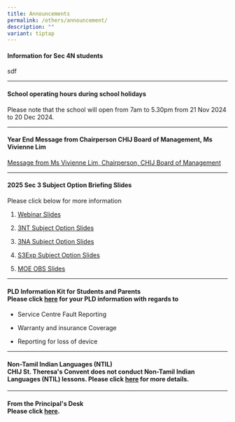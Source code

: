 ```yaml
---
title: Announcements
permalink: /others/announcement/
description: ""
variant: tiptap
---
```

<h4><strong>Information for Sec 4N students</strong></h4>
<p>sdf</p>
<hr>
<h4><strong>School operating hours during school holidays</strong></h4>
<p>Please note that the school will open from 7am to 5.30pm from 21 Nov 2024
to 20 Dec 2024.</p>
<hr>
<h4><strong>Year End Message from Chairperson CHIJ Board of Management, Ms Vivienne Lim</strong></h4>
<p><a href="/files/Announcement/STC___2024_Year_Book_Chairperson_Statement__170th_Anniversary_.pdf" rel="noopener nofollow" target="_blank">Message from Ms Vivienne Lim, Chairperson, CHIJ Board of Management</a>
</p>
<hr>
<h4><strong>2025 Sec 3 Subject Option Briefing Slides</strong></h4>
<p>Please click below for more information</p>
<ol data-tight="true" class="tight">
<li>
<p><a href="/files/2025 Subject Option/Sec_2_Parents_Webinar_Briefing.pdf" rel="noopener nofollow" target="_blank">Webinar Slides</a>
</p>
</li>
<li>
<p><a href="/files/2025 Subject Option/2025_Sec_3_Subject_Option_Exercise__NT_.pdf" rel="noopener nofollow" target="_blank">3NT Subject Option Slides</a>
</p>
</li>
<li>
<p><a href="/files/2025 Subject Option/2025_Sec_3_Subject_Option_Exercise__NA_.pdf" rel="noopener nofollow" target="_blank">3NA Subject Option Slides</a>
</p>
</li>
<li>
<p><a href="/files/2025 Subject Option/2025_Sec_3_Subject_Option_Exercise__Express_.pdf" rel="noopener nofollow" target="_blank">S3Exp Subject Option Slides</a>
</p>
</li>
<li>
<p><a href="/files/2025 Subject Option/2025_MOE_OBS_Briefing__For_Parents_.pdf" rel="noopener nofollow" target="_blank">MOE OBS Slides</a>
</p>
</li>
</ol>
<hr>
<h4><strong>PLD Information Kit for Students and Parents</strong> <br>Please click&nbsp;<a href="/files/Student%20Device%20Information%20Kit_CHIJ%20STC.pdf" rel="noopener noreferrer nofollow" target="_blank">here</a>&nbsp;for your PLD information with regards to</h4>
<ul data-tight="true" class="tight">
<li>
<p>Service Centre Fault Reporting</p>
</li>
<li>
<p>Warranty and insurance Coverage</p>
</li>
<li>
<p>Reporting for loss of device</p>
</li>
</ul>
<hr>
<h4><strong>Non-Tamil Indian Languages (NTIL)</strong> <br>CHIJ St. Theresa's Convent does not conduct Non-Tamil Indian Languages (NTIL) lessons. Please click&nbsp;<a href="/others/announcement/non-tamil-indian-languages-ntil" rel="noopener noreferrer nofollow" target="_blank">here</a>&nbsp;for more details.</h4>
<hr>
<h4><strong>From the Principal's Desk</strong> <br>Please click&nbsp;<a href="/others/announcement/from-the-principals-desk" rel="noopener noreferrer nofollow" target="_blank">here</a>.</h4>
<p></p>
<p></p>